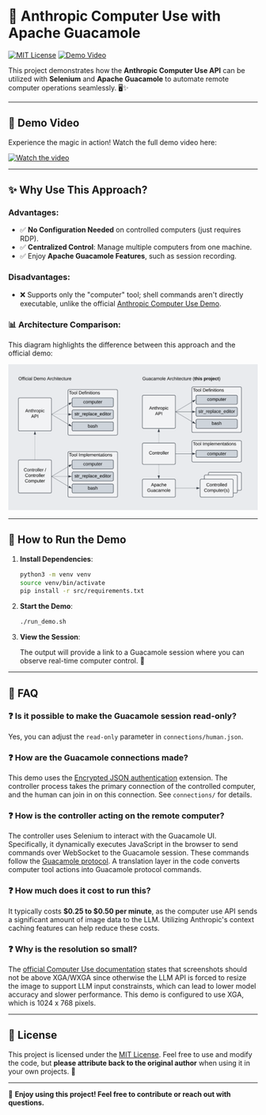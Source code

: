 # 🚀 Anthropic Computer Use with Apache Guacamole

[![MIT License](https://img.shields.io/badge/License-MIT-blue.svg)](./LICENSE) [![Demo Video](https://img.shields.io/badge/Video-Demo-red)](#demo-video)

This project demonstrates how the **Anthropic Computer Use API** can be utilized with **Selenium** and **Apache Guacamole** to automate remote computer operations seamlessly. 🖥️✨

---

## 🎥 Demo Video

Experience the magic in action! Watch the full demo video here:

[![Watch the video](https://img.youtube.com/vi/xkbIO4OmPhI/maxresdefault.jpg)](https://youtu.be/xkbIO4OmPhI)

---

## ✨ Why Use This Approach?

### Advantages:

- ✅ **No Configuration Needed** on controlled computers (just requires RDP).
- ✅ **Centralized Control**: Manage multiple computers from one machine.
- ✅ Enjoy **Apache Guacamole Features**, such as session recording.

### Disadvantages:

- ❌ Supports only the "computer" tool; shell commands aren't directly executable, unlike the official [Anthropic Computer Use Demo](https://github.com/anthropics/anthropic-quickstarts/tree/main/computer-use-demo).

### 📊 Architecture Comparison:

This diagram highlights the difference between this approach and the official demo:

![Architecture](architecture_comparison.png)

---

## 🚀 How to Run the Demo

1. **Install Dependencies**:

   ```bash
   python3 -m venv venv
   source venv/bin/activate
   pip install -r src/requirements.txt
   ```

2. **Start the Demo**:

   ```bash
   ./run_demo.sh
   ```

3. **View the Session**:

   The output will provide a link to a Guacamole session where you can observe real-time computer control. 🎥

---

## 🤔 FAQ

### ❓ Is it possible to make the Guacamole session read-only?

Yes, you can adjust the `read-only` parameter in `connections/human.json`.

### ❓ How are the Guacamole connections made?

This demo uses the [Encrypted JSON authentication](https://guacamole.apache.org/doc/gug/json-auth.html) extension. The controller process takes the primary connection of the controlled computer, and the human can join in on this connection. See `connections/` for details.

### ❓ How is the controller acting on the remote computer?

The controller uses Selenium to interact with the Guacamole UI. Specifically, it dynamically executes JavaScript in the browser to send commands over WebSocket to the Guacamole session. These commands follow the [Guacamole protocol](https://guacamole.apache.org/doc/gug/guacamole-protocol.html). A translation layer in the code converts computer tool actions into Guacamole protocol commands.

### ❓ How much does it cost to run this?

It typically costs **$0.25 to $0.50 per minute**, as the computer use API sends a significant amount of image data to the LLM. Utilizing Anthropic's context caching features can help reduce these costs.

### ❓ Why is the resolution so small?

The [official Computer Use documentation](https://docs.anthropic.com/en/docs/build-with-claude/computer-use#computer-tool)
states that screenshots should not be above XGA/WXGA since otherwise the LLM API is
forced to resize the image to support LLM input constrainsts, which can lead to
lower model accuracy and slower performance. This demo is configured to use XGA, which
is 1024 x 768 pixels.

---

## 📜 License

This project is licensed under the [MIT License](./LICENSE). Feel free to use and modify the code, but **please attribute back to the original author** when using it in your own projects. 🙌

---

🌟 **Enjoy using this project! Feel free to contribute or reach out with questions.**
